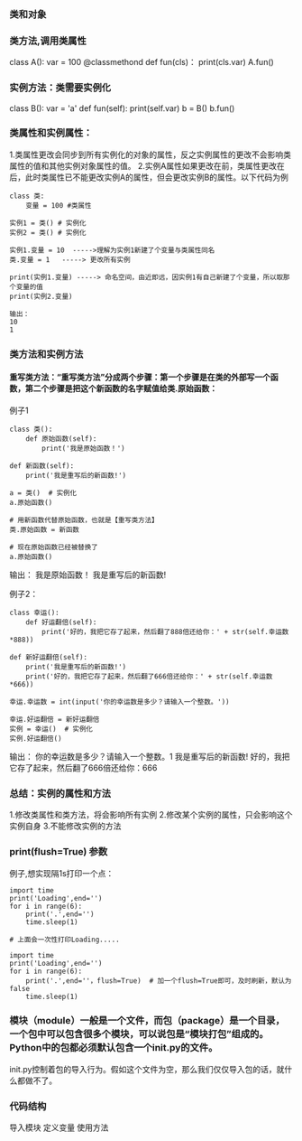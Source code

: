 ### 类和对象

### 类方法,调用类属性
class A():
    var = 100
    @classmethond
    def fun(cls)：
        print(cls.var)
A.fun()

### 实例方法：类需要实例化
class B():
  var = 'a'
  def fun(self):
      print(self.var)
b = B()
b.fun()

### 类属性和实例属性：
1.类属性更改会同步到所有实例化的对象的属性，反之实例属性的更改不会影响类属性的值和其他实例对象属性的值。
2.实例A属性如果更改在前，类属性更改在后，此时类属性已不能更改实例A的属性，但会更改实例B的属性。以下代码为例
```
class 类:
    变量 = 100 #类属性

实例1 = 类() # 实例化
实例2 = 类() # 实例化

实例1.变量 = 10  ----->理解为实例1新建了个变量与类属性同名
类.变量 = 1   -----> 更改所有实例

print(实例1.变量) -----> 命名空间，由近即远，因实例1有自己新建了个变量，所以取那个变量的值
print(实例2.变量)

输出：
10
1
```
### 类方法和实例方法

#### 重写类方法：“重写类方法”分成两个步骤：第一个步骤是在类的外部写一个函数，第二个步骤是把这个新函数的名字赋值给类.原始函数：
例子1
```
class 类():
    def 原始函数(self):
        print('我是原始函数！')

def 新函数(self):
    print('我是重写后的新函数!')

a = 类()  # 实例化
a.原始函数()

# 用新函数代替原始函数，也就是【重写类方法】
类.原始函数 = 新函数

# 现在原始函数已经被替换了
a.原始函数()

```
输出：
我是原始函数！
我是重写后的新函数!


例子2：
```
class 幸运():
    def 好运翻倍(self):
        print('好的，我把它存了起来，然后翻了888倍还给你：' + str(self.幸运数*888))

def 新好运翻倍(self):
    print('我是重写后的新函数!')
    print('好的，我把它存了起来，然后翻了666倍还给你：' + str(self.幸运数*666))

幸运.幸运数 = int(input('你的幸运数是多少？请输入一个整数。'))

幸运.好运翻倍 = 新好运翻倍
实例 = 幸运()  # 实例化
实例.好运翻倍()
```
输出：
你的幸运数是多少？请输入一个整数。1
我是重写后的新函数!
好的，我把它存了起来，然后翻了666倍还给你：666

### 总结：实例的属性和方法
1.修改类属性和类方法，将会影响所有实例
2.修改某个实例的属性，只会影响这个实例自身
3.不能修改实例的方法

### print(flush=True) 参数

例子,想实现隔1s打印一个点：
```
import time
print('Loading',end='')
for i in range(6):
    print('.',end='')
    time.sleep(1)

# 上面会一次性打印Loading.....

import time
print('Loading',end='')
for i in range(6):
    print('.',end=''，flush=True)  # 加一个flush=True即可，及时刷新，默认为false
    time.sleep(1)
```
### 模块（module）一般是一个文件，而包（package）是一个目录，一个包中可以包含很多个模块，可以说包是“模块打包”组成的。Python中的包都必须默认包含一个init.py的文件。
init.py控制着包的导入行为。假如这个文件为空，那么我们仅仅导入包的话，就什么都做不了。

### 代码结构
导入模块
定义变量
使用方法
